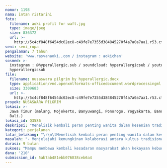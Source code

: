```yaml
---
nomor: 1198
nama: intan ristarini
foto:
  filename: aoki profil for waft.jpg
  type: image/jpeg
  size: 836372
  url: >-
    http://5c4cf848f6454dc02ec8-c49fe7e7355d384845270f4a7a0a7aa1.r53.cf2.rackcdn.com/8566ac08-65ca-416a-99de-fcd0ea2d2765/aoki%20profil%20for%20waft.jpg
seni: seni_rupa
pengalaman: 7 tahun
website: 'www.rasvanaoki.,com / instagram : aokichan'
sosmed: >-
  instagram : @hyperallergic.sub / soundcloud: hyperallergicsub / youtube:
  hyperallergicsub 
file:
  filename: nusaswara pilgrim by hyperallergic.docx
  type: application/vnd.openxmlformats-officedocument.wordprocessingml.document
  size: 3309683
  url: >-
    http://5c4cf848f6454dc02ec8-c49fe7e7355d384845270f4a7a0a7aa1.r53.cf2.rackcdn.com/84036038-255a-4a2f-956c-e6f50983ce96/nusaswara%20pilgrim%20by%20hyperallergic.docx
proyek: NUSASWARA PILGRIM
lokasi: >-
  Jawa Timur (malang, Mojokerto, Banyuwangi, Ponorogo, Yogyakarta, Bandung,
  Bali.)
lokasi_id: Q3586
deskripsi: "Menelisik kembali peran penting wanita dalam kesenian tradisi, budaya lokal dan, praktik –praktik keilmuan tradisional. Kami merasa kontribusi kaum wanita dalam praktik seni dan terciptanya kebudayaan tradisional, menjadi pengingat bagi kita untuk melihat kembali esensinya dan berpikir ulang tentang isu eksistensi kaum wanita di dunia kesenian yang selalu di perbincangkan saat ini.Hyperallergic akan melakukan perjalanan di beberapa titik di Indonesia untuk berusaha menggali karakter musik tradisi beserta kultus spiritualitas terkait dengan fungsi musik pada pola-pola masyarakat tradisional, mencari kemungkinan kolaborasi dengan pelaku seni, penduduk lokal melalui praktik interdisipliner dan mandiri.Dalam pengarsipannya, dokumentasi, kolaborasi dan interaksi langsung dengan para pelaku kesenian merupakan inti dari proses perjalanan Nusaswara Pilgrim ini. Perjalanan ini melibatkan dan menelisik lebih dalam keterlibatan kaum wanita dalam proses pencarian karya kolaborasi. Perjalanan tur ini kami  membuka kemungkinan kolaborasi dengan berbagai macam praktisi seperti musisi, penyanyi,seniman visual, paranormal, pembuat instrumen musik, penari, petani. semua perjalanan akan didokumentasikan dalam karya jurnal ilustrasi, musik, video dan karya rupa. Semua dokumentasi akan dipublikasikan ke publik, dalam bentuk pameran atau showcase. \r\nHasil akhir dari proyek ini adalah pementasan karya kolaborasi, dengan melibatkan para kolaborator dalam perjalanan tur Nusaswara.Mengkonstruksi ruang interaktif yang hidup untuk saling berbagi pengalaman dan pengetahuan."
kategori: perjalanan
latar_belakang: "\r\n\tMenelisik kembali peran penting wanita dalam kesenian tradisi, budaya lokal dan, praktik –praktik keilmuan tradisional. Kami merasa kontribusi kaum wanita dalam praktik seni dan terciptanya kebudayaan tradisional, menjadi pengingat bagi kita untuk melihat kembali esensinya dan berpikir ulang tentang isu eksistensi kaum wanita di dunia kesenian yang selalu di perbincangkan saat ini.\r\n\r\nHyperallergic adalah sebuah proyek musik eksperimental dari surabaya, jawa timur, indonesia. Proyek yang digagas oleh sebuah kolektif seni bernama Waft Lab. Hyperallergic mengusung konsep spiritualitas dan meditatif dalam lantunan musik yang dibalut dengan eksplorasi ritmis etnik dalam performancenya. Proyek ini digawangi oleh Intan Rista Rini (aoki) dan Tuwis Yasinta (uncletwis). Laku eksplorasi dalam proyek ini terus dikembangkan seiring kesadaran para pelakunya akan keragaman budaya dan kekayaan musik tradisional di Indonesia.\r\n\r\n\tWaft Lab adalah inisiatif interdisipliner kolaboratif dari Surabaya. Berlandaskan semangat diy (do it yourself) melalui praktik seni, sains, teknologi dan budaya. Sejak 2011 waft lab telah memulai berbagai kegiatan seperti workshop, diskusi, pameran, festival, dll yang memiliki tujuan untuk menggali ide, eksplorasi gagasan, menyebarkan semangat berbagi dan membangun jaringan kolektif yang berkelanjutan.\r\n"
masalah: "- Menjelajahi kemungkinan kolaborasi antara kultus tradisional dengan musik eksperimental dengan tujuan untuk meregenerasi semangat kearifan lokal.\r\n- Mengingat peristiwa historis budaya dan kearifan lokal melalui pengarsipan baik berupa teks ataupun audio visual.\r\n- Mengingatkan kembali akan pentingnya peran wanita dalam pengembangan budaya.\r\n- Menjangkau informasi sekaligus mendistribusikan pengetahuan melalui penelitian dan pengarsipan lapangan dengan membuat ruang berbagi interaktif, untuk belajar, menggali, mengakali dan mengkaji praktik swakarya lintas disiplin.\r\n"
durasi: 9 bulan
sukses: "Mampu membawa kembali kesadaran masyarakat akan kekayaan kebudayaan tradisional dan kearifan lokal. Menimbulkan kebanggaan dan kecintaan terhadap budaya tradisional. Semua praktek kerja yang dilakukan tim Nusaswara Pilgrim mampu melibatkan banyak kolaborator dan keterlibatan banyak pihak, khususnya masyarakat lokal.\r\n"
dana: '210'
submission_id: 5ab7ab481ebb076838ceb6a4
---
```

